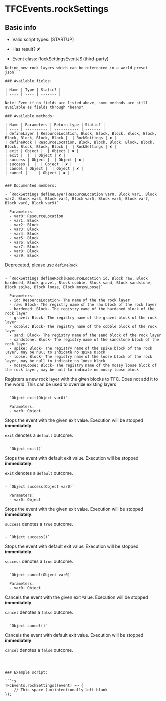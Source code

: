 # TFCEvents.rockSettings

## Basic info

- Valid script types: [STARTUP]

- Has result? ✘

- Event class: RockSettingsEventJS (third-party)

```
Define new rock layers which can be referenced in a world preset json```

### Available fields:

| Name | Type | Static? |
| ---- | ---- | ------- |

Note: Even if no fields are listed above, some methods are still available as fields through *beans*.

### Available methods:

| Name | Parameters | Return type | Static? |
| ---- | ---------- | ----------- | ------- |
| defineLayer | ResourceLocation, Block, Block, Block, Block, Block, Block, Block, Block, Block |  | RockSettings | ✘ |
| defineRock | ResourceLocation, Block, Block, Block, Block, Block, Block, Block, Block, Block |  | RockSettings | ✘ |
| exit | Object |  | Object | ✘ |
| exit |  |  | Object | ✘ |
| success | Object |  | Object | ✘ |
| success |  |  | Object | ✘ |
| cancel | Object |  | Object | ✘ |
| cancel |  |  | Object | ✘ |


### Documented members:

- `RockSettings defineLayer(ResourceLocation var0, Block var1, Block var2, Block var3, Block var4, Block var5, Block var6, Block var7, Block var8, Block var9)`

  Parameters:
  - var0: ResourceLocation
  - var1: Block
  - var2: Block
  - var3: Block
  - var4: Block
  - var5: Block
  - var6: Block
  - var7: Block
  - var8: Block
  - var9: Block

```
Deprecated, please use `defineRock`
```

- `RockSettings defineRock(ResourceLocation id, Block raw, Block hardened, Block gravel, Block cobble, Block sand, Block sandstone, Block spike, Block loose, Block mossyLoose)`

  Parameters:
  - id: ResourceLocation- The name of the the rock layer
  - raw: Block- The registry name of the raw block of the rock layer
  - hardened: Block- The registry name of the hardened block of the rock layer
  - gravel: Block- The registry name of the gravel block of the rock layer
  - cobble: Block- The registry name of the cobble block of the rock layer
  - sand: Block- The registry name of the sand block of the rock layer
  - sandstone: Block- The registry name of the sandstone block of the rock layer
  - spike: Block- The registry name of the spike block of the rock layer, may be null to indicate no spike block
  - loose: Block- The registry name of the loose block of the rock layer, may be null to indicate no loose block
  - mossyLoose: Block- The registry name of the mossy loose block of the rock layer, may be null to indicate no mossy loose block

```
Registers a new rock layer with the given blocks to TFC. Does not add it to the world. This can be used to override existing layers
```

- `Object exit(Object var0)`

  Parameters:
  - var0: Object

```
Stops the event with the given exit value. Execution will be stopped **immediately**.

`exit` denotes a `default` outcome.
```

- `Object exit()`
```
Stops the event with default exit value. Execution will be stopped **immediately**.

`exit` denotes a `default` outcome.
```

- `Object success(Object var0)`

  Parameters:
  - var0: Object

```
Stops the event with the given exit value. Execution will be stopped **immediately**.

`success` denotes a `true` outcome.
```

- `Object success()`
```
Stops the event with default exit value. Execution will be stopped **immediately**.

`success` denotes a `true` outcome.
```

- `Object cancel(Object var0)`

  Parameters:
  - var0: Object

```
Cancels the event with the given exit value. Execution will be stopped **immediately**.

`cancel` denotes a `false` outcome.
```

- `Object cancel()`
```
Cancels the event with default exit value. Execution will be stopped **immediately**.

`cancel` denotes a `false` outcome.
```



### Example script:

```js
TFCEvents.rockSettings((event) => {
	// This space (un)intentionally left blank
});
```

